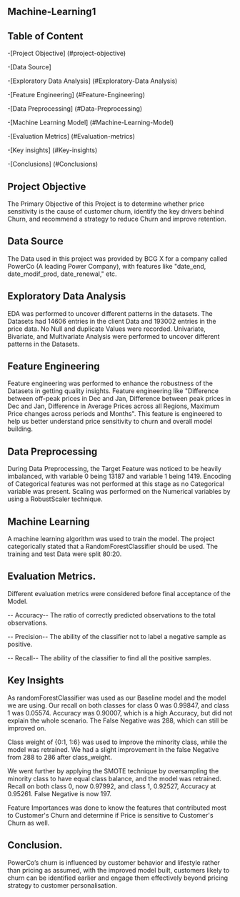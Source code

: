 ## Machine-Learning1

## Table of Content
-[Project Objective] (#project-objective)

-[Data Source]

-[Exploratory Data Analysis] (#Exploratory-Data Analysis)

-[Feature Engineering] (#Feature-Engineering)

-[Data Preprocessing] (#Data-Preprocessing)

-[Machine Learning Model] (#Machine-Learning-Model)

-[Evaluation Metrics] (#Evaluation-metrics)

-[Key insights] (#Key-insights)

-[Conclusions] (#Conclusions)

## Project Objective
The Primary Objective of this Project is to determine whether price sensitivity is the cause of customer churn, identify the key drivers behind Churn, and recommend a strategy to reduce Churn and improve retention.

## Data Source
The Data used in this project was provided by BCG X for a company called PowerCo (A leading Power Company), with features like "date_end, date_modif_prod,	date_renewal," etc.

## Exploratory Data Analysis
EDA was performed to uncover different patterns in the datasets. The Datasets had 14606 entries in the client Data and 193002 entries in the price data. No Null and duplicate Values were recorded. Univariate, Bivariate, and Multivariate Analysis were performed to uncover different patterns in the Datasets.

## Feature Engineering
Feature engineering was performed to enhance the robustness of the Datasets in getting quality insights. Feature engineering like "Difference between off-peak prices in Dec and Jan, Difference between peak prices in Dec and Jan, Difference in Average Prices across all Regions, Maximum Price changes across periods and Months". This feature is engineered to help us better understand price sensitivity to churn and overall model building.

## Data Preprocessing
During Data Preprocessing, the Target Feature was noticed to be heavily imbalanced, with variable 0 being 13187 and variable 1 being 1419. Encoding of Categorical features was not performed at this stage as no Categorical variable was present. Scaling was performed on the Numerical variables by using a RobustScaler technique.

## Machine Learning 
A machine learning algorithm was used to train the model. The project categorically stated that a RandomForestClassifier should be used. The training and test Data were split 80:20.

## Evaluation Metrics.
Different evaluation metrics were considered before final acceptance of the Model.

-- Accuracy-- The ratio of correctly predicted observations to the total observations.

-- Precision-- The ability of the classifier not to label a negative sample as positive.

-- Recall-- The ability of the classifier to find all the positive samples.

## Key Insights
As randomForestClassifier was used as our Baseline model and the model we are using. Our recall on both classes for class 0 was 0.99847, and class 1 was 0.05574. Accuracy was 0.90007, which is a high Accuracy, but did not explain the whole scenario. The False Negative was 288, which can still be improved on. 

Class weight of {0:1, 1:6} was used to improve the minority class, while the model was retrained. We had a slight improvement in the false Negative from 288 to 286 after class_weight.

We went further by applying the SMOTE technique by oversampling the minority class to have equal class balance, and the model was retrained. Recall on both class 0, now 0.97992, and class 1, 0.92527, Accuracy at 0.95261. False Negative is now 197.

Feature Importances was done to know the features that contributed most to Customer's Churn and determine if Price is sensitive to Customer's Churn as well.

## Conclusion.
PowerCo’s churn is influenced by customer behavior and lifestyle rather than pricing as assumed, with the improved model built, customers likely to churn can be identified earlier and engage them effectively beyond pricing strategy to customer personalisation.




